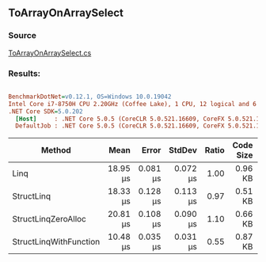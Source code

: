 ﻿## ToArrayOnArraySelect

### Source
[ToArrayOnArraySelect.cs](../../src/StructLinq.Benchmark/ToArrayOnArraySelect.cs)

### Results:
``` ini

BenchmarkDotNet=v0.12.1, OS=Windows 10.0.19042
Intel Core i7-8750H CPU 2.20GHz (Coffee Lake), 1 CPU, 12 logical and 6 physical cores
.NET Core SDK=5.0.202
  [Host]     : .NET Core 5.0.5 (CoreCLR 5.0.521.16609, CoreFX 5.0.521.16609), X64 RyuJIT
  DefaultJob : .NET Core 5.0.5 (CoreCLR 5.0.521.16609, CoreFX 5.0.521.16609), X64 RyuJIT


```
|                 Method |     Mean |    Error |   StdDev | Ratio | Code Size |  Gen 0 |  Gen 1 | Gen 2 | Allocated |
|----------------------- |---------:|---------:|---------:|------:|----------:|-------:|-------:|------:|----------:|
|                   Linq | 18.95 μs | 0.081 μs | 0.072 μs |  1.00 |   0.96 KB | 8.4534 | 1.0376 |     - |  39.13 KB |
|             StructLinq | 18.33 μs | 0.128 μs | 0.113 μs |  0.97 |   0.51 KB | 8.4534 | 1.0376 |     - |  39.15 KB |
|    StructLinqZeroAlloc | 20.81 μs | 0.108 μs | 0.090 μs |  1.10 |   0.66 KB | 8.4534 | 1.0376 |     - |  39.12 KB |
| StructLinqWithFunction | 10.48 μs | 0.035 μs | 0.031 μs |  0.55 |   0.87 KB | 8.4686 | 1.0529 |     - |  39.09 KB |
